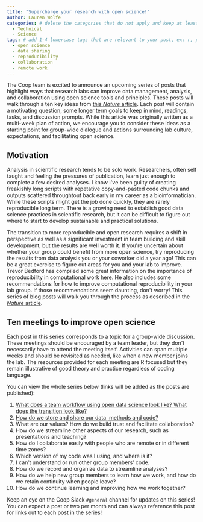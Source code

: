 ```yaml
---
title: "Supercharge your research with open science!" 
author: Lauren Wolfe
categories: # delete the categories that do not apply and keep at least one
  - Technical
  - Science
tags: # add 1-4 lowercase tags that are relevant to your post, ex: r, python, genomics, workflows
  - open science
  - data sharing
  - reproducibility
  - collaboration
  - remote work
---
```


The Coop team is excited to announce an upcoming series of posts that highlight ways that research labs can improve data management, analysis, and collaboration using open science tools and principles. These posts will walk through a ten key ideas from [this *Nature* article](https://www.nature.com/articles/d41586-019-03335-4). Each post will contain a motivating question, some longer term goals to keep in mind, readings, tasks, and discussion prompts. While this article was originally written as a multi-week plan of action, we encourage you to consider these ideas as a starting point for group-wide dialogue and actions surrounding lab culture, expectations, and facilitating open science.

## Motivation

Analysis in scientific research tends to be solo work. Researchers, often self taught and feeling the pressures of publication, learn just enough to complete a few desired analyses. I know I've been guilty of creating freakishly long scripts with repetative copy-and-pasted code chunks and outputs scattered throughtout back early in my career as a bioinformatician. While these scripts might get the job done quickly, they are rarely reproducible long term. There is a growing need to establish good data science practices in scientific research, but it can be difficult to figure out where to start to develop sustainable and practical solutions.

The transition to more reproducible and open research requires a shift in perspective as well as a significant investment in team building and skill development, but the results are well worth it. If you're uncertain about whether your group could benefit from more open science, try reproducing the results from data analysis you or your coworker did a year ago! This can be a great exercise to figure out areas for you and your lab to improve. Trevor Bedford has compiled some great information on the importance of reproducibility in computational work [here](https://fredhutchio.github.io/tfcb_2020/lectures/lecture04/#reproducible-science). He also includes some recommendations for how to improve computational reproducibility in your lab group. If those recommendations seem daunting, don't worry! This series of blog posts will walk you through the process as described in the [*Nature* article](https://www.nature.com/articles/d41586-019-03335-4).

## Ten meetings to improve open science

Each post in this series corresponds to a topic for a group-wide discussion. These meetings should be encouraged by a team leader, but they don't necessarily have to attend the meeting itself. Activities can span multiple weeks and should be revisited as needed, like when a new member joins the lab. The resources provided for each meeting are R focused but they remain illustrative of good theory and practice regardless of coding language.

You can view the whole series below (links will be added as the posts are published):
1. [What does a team workflow using open data science look like? What does the transition look like?](https://fredhutch.github.io/coop/technical/science/opensci-mtg1/)
2. [How do we store and share our data, methods and code?](https://fredhutch.github.io/coop/technical/science/opensci-mtg2/)
3. What are our values? How do we build trust and facilitate collaboration?
4. How do we streamline other aspects of our research, such as presentations and teaching?
5. How do I collaborate easily with people who are remote or in different time zones?
6. Which version of my code was I using, and where is it?
7. I can’t understand or run other group members’ code.
8. How do we record and organize data to streamline analyses?
9. How do we help new group members to learn how we work, and how do we retain continuity when people leave?
10. How do we continue learning and improving how we work together?

Keep an eye on the Coop Slack `#general` channel for updates on this series! You can expect a post or two per month and can always reference this post for links out to each post in the series!
